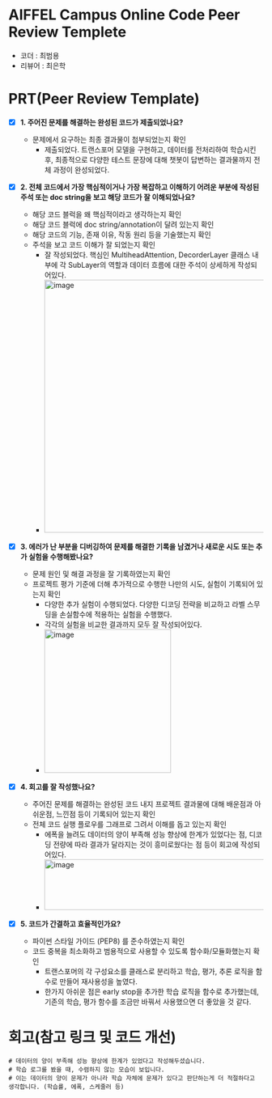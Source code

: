 # AIFFEL Campus Online Code Peer Review Templete
- 코더 : 최범용
- 리뷰어 : 최은학


# PRT(Peer Review Template)
- [x]  **1. 주어진 문제를 해결하는 완성된 코드가 제출되었나요?**
    - 문제에서 요구하는 최종 결과물이 첨부되었는지 확인
        - 제출되었다. 트랜스포머 모델을 구현하고, 데이터를 전처리하여 학습시킨 후, 최종적으로 다양한 테스트 문장에 대해 챗봇이 답변하는 결과물까지 전체 과정이 완성되었다.
    
- [x]  **2. 전체 코드에서 가장 핵심적이거나 가장 복잡하고 이해하기 어려운 부분에 작성된 
주석 또는 doc string을 보고 해당 코드가 잘 이해되었나요?**
    - 해당 코드 블럭을 왜 핵심적이라고 생각하는지 확인
    - 해당 코드 블럭에 doc string/annotation이 달려 있는지 확인
    - 해당 코드의 기능, 존재 이유, 작동 원리 등을 기술했는지 확인
    - 주석을 보고 코드 이해가 잘 되었는지 확인
        - 잘 작성되었다. 핵심인 MultiheadAttention, DecorderLayer 클래스 내부에 각 SubLayer의 역할과 데이터 흐름에 대한 주석이 상세하게 작성되어있다.
        - <img width="500" height="500" alt="image" src="https://github.com/user-attachments/assets/577cb0d9-0b6d-4d4c-a1f6-6fc70e05b3bd" />

- [x]  **3. 에러가 난 부분을 디버깅하여 문제를 해결한 기록을 남겼거나
새로운 시도 또는 추가 실험을 수행해봤나요?**
    - 문제 원인 및 해결 과정을 잘 기록하였는지 확인
    - 프로젝트 평가 기준에 더해 추가적으로 수행한 나만의 시도, 
    실험이 기록되어 있는지 확인
        - 다양한 추가 실험이 수행되었다. 다양한 디코딩 전략을 비교하고 라벨 스무딩을 손실함수에 적용하는 실험을 수행했다.
        - 각각의 실험을 비교한 결과까지 모두 잘 작성되어있다.
        - <img width="250" height="284" alt="image" src="https://github.com/user-attachments/assets/8187f511-c9b9-4d59-8ad9-9b731cd6afe3" />
        
- [x]  **4. 회고를 잘 작성했나요?**
    - 주어진 문제를 해결하는 완성된 코드 내지 프로젝트 결과물에 대해
    배운점과 아쉬운점, 느낀점 등이 기록되어 있는지 확인
    - 전체 코드 실행 플로우를 그래프로 그려서 이해를 돕고 있는지 확인
        - 에폭을 늘려도 데이터의 양이 부족해 성능 향상에 한계가 있었다는 점, 디코딩 전량에 따라 결과가 달라지는 것이 흥미로웠다는 점 등이 회고에 작성되어있다.
        - <img width="600" height="100" alt="image" src="https://github.com/user-attachments/assets/b0666e9a-196f-4aa9-b825-c9c9c76b0df1" />

- [x]  **5. 코드가 간결하고 효율적인가요?**
    - 파이썬 스타일 가이드 (PEP8) 를 준수하였는지 확인
    - 코드 중복을 최소화하고 범용적으로 사용할 수 있도록 함수화/모듈화했는지 확인
        - 트랜스포머의 각 구성요소를 클래스로 분리하고 학습, 평가, 추론 로직을 함수로 만들어 재사용성을 높였다.
        - 한가지 아쉬운 점은 early stop을 추가한 학습 로직을 함수로 추가했는데, 기존의 학습, 평가 함수를 조금만 바꿔서 사용했으면 더 좋았을 것 같다.

# 회고(참고 링크 및 코드 개선)
```
# 데이터의 양이 부족해 성능 향상에 한계가 있었다고 작성해두셨습니다.
# 학습 로그를 봤을 때, 수렴하지 않는 모습이 보입니다.
# 이는 데이터의 양이 문제가 아니라 학습 자체에 문제가 있다고 판단하는게 더 적절하다고 생각합니다. (학습률, 에폭, 스케줄러 등)
```
